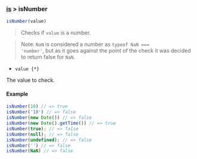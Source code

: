 ### [is](../) > isNumber

```js
isNumber(value)
```

> Checks if <code>value</code> is a number.

> Note: <code>NaN</code> is considered a number as <code>typeof NaN === 'number'</code>,
but as it goes against the point of the check it was decided to return false for <code>NaN</code>.

- <code>value {\*}</code>

The value to check.

#### Example
```js
isNumber(10) // => true
isNumber('10') // => false
isNumber(new Date()) // => false
isNumber(new Date().getTime()) // => true
isNumber(true); // => false
isNumber(null); // => false
isNumber(undefined); // => false
isNumber('') // => false
isNumber(NaN) // => false
```

